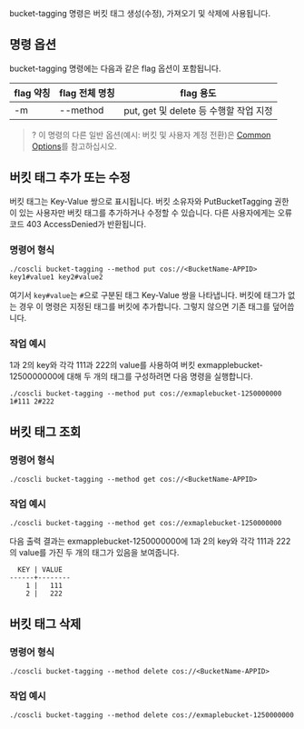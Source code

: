 bucket-tagging 명령은 버킷 태그 생성(수정), 가져오기 및 삭제에 사용됩니다.

## 명령 옵션
bucket-tagging 명령에는 다음과 같은 flag 옵션이 포함됩니다.

|flag 약칭|flag 전체 명칭| flag 용도|
|----|----|----|
|-m|--method|put, get 및 delete 등 수행할 작업 지정   |

>? 이 명령의 다른 일반 옵션(예시: 버킷 및 사용자 계정 전환)은 [Common Options](https://intl.cloud.tencent.com/document/product/436/46273)를 참고하십시오.
>

## 버킷 태그 추가 또는 수정

버킷 태그는 Key-Value 쌍으로 표시됩니다. 버킷 소유자와 PutBucketTagging 권한이 있는 사용자만 버킷 태그를 추가하거나 수정할 수 있습니다. 다른 사용자에게는 오류 코드 403 AccessDenied가 반환됩니다.

### 명령어 형식

```plaintext
./coscli bucket-tagging --method put cos://<BucketName-APPID> key1#value1 key2#value2
```
여기서 `key#value`는 `#`으로 구분된 태그 Key-Value 쌍을 나타냅니다. 버킷에 태그가 없는 경우 이 명령은 지정된 태그를 버킷에 추가합니다. 그렇지 않으면 기존 태그를 덮어씁니다.

### 작업 예시

1과 2의 key와 각각 111과 222의 value를 사용하여 버킷 exmapplebucket-1250000000에 대해 두 개의 태그를 구성하려면 다음 명령을 실행합니다.

```plaintext
./coscli bucket-tagging --method put cos://exmaplebucket-1250000000 1#111 2#222
```

## 버킷 태그 조회
### 명령어 형식

```plaintext
./coscli bucket-tagging --method get cos://<BucketName-APPID>
```

### 작업 예시

```plaintext
./coscli bucket-tagging --method get cos://exmaplebucket-1250000000
```

다음 출력 결과는 exmapplebucket-1250000000에 1과 2의 key와 각각 111과 222의 value를 가진 두 개의 태그가 있음을 보여줍니다.

```plaintext
  KEY | VALUE  
------+--------
    1 |   111  
    2 |   222 
```

## 버킷 태그 삭제

### 명령어 형식
```plaintext
./coscli bucket-tagging --method delete cos://<BucketName-APPID>
```


### 작업 예시

```plaintext
./coscli bucket-tagging --method delete cos://exmaplebucket-1250000000
```

